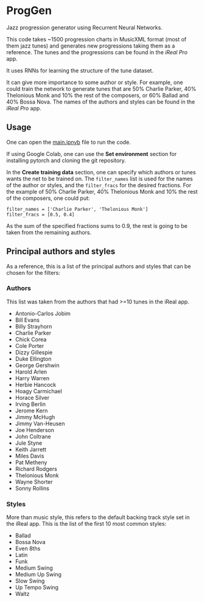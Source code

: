 # ProgGen

Jazz progression generator using Recurrent Neural Networks.

This code takes ~1500 progression charts in MusicXML format (most of them jazz tunes) and generates new progressions taking them as a reference. The tunes and the progressions can be found in the *iReal Pro* app.

It uses RNNs for learning the structure of the tune dataset.

It can give more importance to some author or style. For example, one could train the network to generate tunes that are 50% Charlie Parker, 40% Thelonious Monk and 10% the rest of the composers, or 60% Ballad and 40% Bossa Nova. The names of the authors and styles can be found in the *iReal Pro* app.

## Usage

One can open the [main.ipnyb](main.ipynb) file to run the code.

If using Google Colab, one can use the **Set environment** section for installing pytorch and cloning the git repository.

In the **Create training data** section, one can specify which authors or tunes wants the net to be trained on. The `filter_names` list is used for the names of the author or styles, and the `filter_fracs` for the desired fractions. For the example of 50% Charlie Parker, 40% Thelonious Monk and 10% the rest of the composers, one could put:
```
filter_names = ['Charlie Parker', 'Thelonious Monk']
filter_fracs = [0.5, 0.4]
```

As the sum of the specified fractions sums to 0.9, the rest is going to be taken from the remaining authors.

## Principal authors and styles

As a reference, this is a list of the principal authors and styles that can be chosen for the filters:

### Authors

This list was taken from the authors that had >=10 tunes in the iReal app.

- Antonio-Carlos Jobim
- Bill Evans
- Billy Strayhorn
- Charlie Parker
- Chick Corea
- Cole Porter
- Dizzy Gillespie
- Duke Ellington
- George Gershwin
- Harold Arlen
- Harry Warren
- Herbie Hancock
- Hoagy Carmichael
- Horace Silver
- Irving Berlin
- Jerome Kern
- Jimmy McHugh
- Jimmy Van-Heusen
- Joe Henderson
- John Coltrane
- Jule Styne
- Keith Jarrett
- Miles Davis
- Pat Metheny
- Richard Rodgers
- Thelonious Monk
- Wayne Shorter
- Sonny Rollins

### Styles

More than music style, this refers to the default backing track style set in the iReal app. This is the list of the first 10 most common styles:

- Ballad
- Bossa Nova
- Even 8ths
- Latin
- Funk
- Medium Swing
- Medium Up Swing
- Slow Swing
- Up Tempo Swing
- Waltz